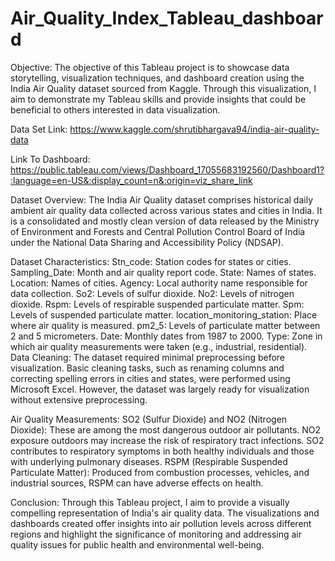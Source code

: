 # Air_Quality_Index_Tableau_dashboard
Objective:
The objective of this Tableau project is to showcase data storytelling, visualization techniques, and dashboard creation using the India Air Quality dataset sourced from Kaggle. Through this visualization, I aim to demonstrate my Tableau skills and provide insights that could be beneficial to others interested in data visualization.

Data Set Link: https://www.kaggle.com/shrutibhargava94/india-air-quality-data

Link To Dashboard: https://public.tableau.com/views/Dashboard_17055683192560/Dashboard1?:language=en-US&:display_count=n&:origin=viz_share_link

Dataset Overview:
The India Air Quality dataset comprises historical daily ambient air quality data collected across various states and cities in India. It is a consolidated and mostly clean version of data released by the Ministry of Environment and Forests and Central Pollution Control Board of India under the National Data Sharing and Accessibility Policy (NDSAP).

Dataset Characteristics:
Stn_code: Station codes for states or cities.
Sampling_Date: Month and air quality report code.
State: Names of states.
Location: Names of cities.
Agency: Local authority name responsible for data collection.
So2: Levels of sulfur dioxide.
No2: Levels of nitrogen dioxide.
Rspm: Levels of respirable suspended particulate matter.
Spm: Levels of suspended particulate matter.
location_monitoring_station: Place where air quality is measured.
pm2_5: Levels of particulate matter between 2 and 5 micrometers.
Date: Monthly dates from 1987 to 2000.
Type: Zone in which air quality measurements were taken (e.g., industrial, residential).
Data Cleaning:
The dataset required minimal preprocessing before visualization. Basic cleaning tasks, such as renaming columns and correcting spelling errors in cities and states, were performed using Microsoft Excel. However, the dataset was largely ready for visualization without extensive preprocessing.

Air Quality Measurements:
SO2 (Sulfur Dioxide) and NO2 (Nitrogen Dioxide): These are among the most dangerous outdoor air pollutants. NO2 exposure outdoors may increase the risk of respiratory tract infections. SO2 contributes to respiratory symptoms in both healthy individuals and those with underlying pulmonary diseases.
RSPM (Respirable Suspended Particulate Matter): Produced from combustion processes, vehicles, and industrial sources, RSPM can have adverse effects on health.

Conclusion:
Through this Tableau project, I aim to provide a visually compelling representation of India's air quality data. The visualizations and dashboards created offer insights into air pollution levels across different regions and highlight the significance of monitoring and addressing air quality issues for public health and environmental well-being.
